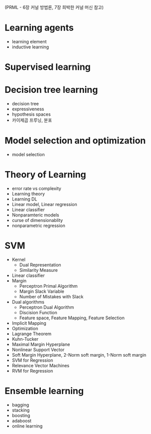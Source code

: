 (PRML - 6장 커널 방법론, 7장 희박한 커널 머신 참고)

# Learning agents
- learning element
- inductive learning

# Supervised learning

# Decision tree learning
- decision tree
- expressiveness
- hypothesis spaces
- 카이제곱 프루닝, 분포

# Model selection and optimization
- model selection

# Theory of Learning
- error rate vs complexity
- Learning theory
- Learning DL
- Linear model, Linear regression
- Linear classifier
- Nonparamteric models
- curse of dimensionablity
- nonparametric regression

# SVM
- Kernel
    - Dual Representation
    - Similarity Measure
- Linear classifier
- Margin
    - Perceptron Primal Algorithm
    - Margin Slack Variable
    - Number of Mistakes with Slack
- Dual algorithms
    - Perceptron Dual Algorithm
    - Discision Function
    - Feature space, Feature Mapping, Feature Selection
- Implicit Mapping
- Optimization
- Lagrange Theorem
- Kuhn-Tucker
- Maximal Margin Hyperplane
- Nonlinear Support Vector
- Soft Margin Hyperplane, 2-Norm soft margin, 1-Norm soft margin
- SVM for Regression
- Relevance Vector Machines
- RVM for Regression

# Ensemble learning
- bagging
- stacking
- boosting
- adaboost
- online learning